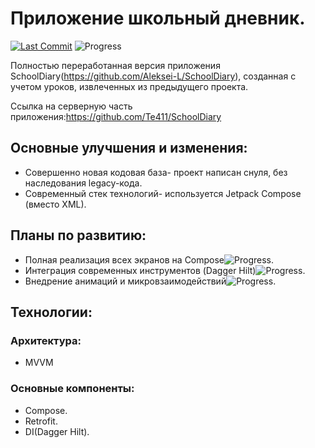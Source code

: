 # Приложение школьный дневник.
[![Last Commit](https://img.shields.io/github/last-commit/Herrkarotte/SchoolDiary2.0/master)](https://github.com/Herrkarotte/SchoolDiary2.0/commits/master)
![Progress](https://img.shields.io/badge/В%20разработке-1%25-yellow)

Полностью переработанная версия приложения SchoolDiary(https://github.com/Aleksei-L/SchoolDiary), созданная с учетом уроков, извлеченных из предыдущего проекта.

Ссылка на серверную часть приложения:https://github.com/Te411/SchoolDiary
## Основные улучшения и изменения:
- Совершенно новая кодовая база- проект написан снуля, без наследования legacy-кода.
- Современный стек технологий- используется Jetpack Compose (вместо XML).
## Планы по развитию:
- Полная реализация всех экранов на Сompose![Progress](https://img.shields.io/badge/В%20разработке-yellow).
- Интеграция современных инструментов (Dagger Hilt)![Progress](https://img.shields.io/badgeВ%20разработке-yellow).
- Внедрение анимаций и микровзаимодействий![Progress](https://img.shields.io/badge/В%20разработке-yellow).
## Технологии:
### Архитектура:
- MVVM
### Основные компоненты:
- Compose.
- Retrofit.
- DI(Dagger Hilt).
